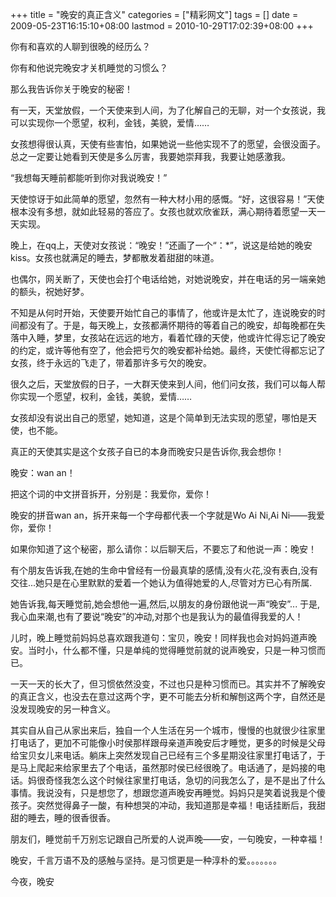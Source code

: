 +++
title = "晚安的真正含义"
categories = ["精彩网文"]
tags = []
date = 2009-05-23T16:15:10+08:00
lastmod = 2010-10-29T17:02:39+08:00
+++



 你有和喜欢的人聊到很晚的经历么？ 

 你有和他说完晚安才关机睡觉的习惯么？ 

那么我告诉你关于晚安的秘密！ 

有一天，天堂放假，一个天使来到人间，为了化解自己的无聊，对一个女孩说，我可以实现你一个愿望，权利，金钱，美貌，爱情…… 


女孩想得很认真，天使有些害怕，如果她说一些他实现不了的愿望，会很没面子。总之一定要让她看到天使是多么厉害，我要她崇拜我，我要让她感激我。 

“我想每天睡前都能听到你对我说晚安！” 

天使惊讶于如此简单的愿望，忽然有一种大材小用的感慨。“好，这很容易！”天使根本没有多想，就如此轻易的答应了。女孩也就欢欣雀跃，满心期待着愿望一天一天实现。 

晚上，在qq上，天使对女孩说：“晚安！”还画了一个“：*”，说这是给她的晚安kiss。女孩也就满足的睡去，梦都散发着甜甜的味道。 

也偶尔，网关断了，天使也会打个电话给她，对她说晚安，并在电话的另一端亲她的额头，祝她好梦。 

不知是从何时开始，天使要开始忙自己的事情了，他或许是太忙了，连说晚安的时间都没有了。于是，每天晚上，女孩都满怀期待的等着自己的晚安，却每晚都在失落中入睡，梦里，女孩站在远远的地方，看着忙碌的天使，他或许忙得忘记了晚安的约定，或许等他有空了，他会把亏欠的晚安都补给她。最终，天使忙得都忘记了女孩，终于永远的飞走了，带着那许多亏欠的晚安。 

很久之后，天堂放假的日子，一大群天使来到人间，他们问女孩，我们可以每人帮你实现一个愿望，权利，金钱，美貌，爱情…… 

女孩却没有说出自己的愿望，她知道，这是个简单到无法实现的愿望，哪怕是天使，也不能。 

真正的天使其实是这个女孩子自已的本身而晚安只是告诉你,我会想你！ 

晚安：wan an！ 

把这个词的中文拼音拆开，分别是：我爱你，爱你！  

晚安的拼音wan an，拆开来每一个字母都代表一个字就是Wo Ai Ni,Ai Ni——我爱你，爱你！ 

如果你知道了这个秘密，那么请你：以后聊天后，不要忘了和他说一声：晚安！ 

有个朋友告诉我,在她的生命中曾经有一份最真挚的感情,没有火花,没有表白,没有交往...她只是在心里默默的爱着一个她认为值得她爱的人,尽管对方已心有所属. 

她告诉我,每天睡觉前,她会想他一遍,然后,以朋友的身份跟他说一声“晚安”... 于是,我心血来潮,也有了要说“晚安”的冲动,对那个也是我认为的最值得我爱的人！ 

儿时，晚上睡觉前妈妈总喜欢跟我道句：宝贝，晚安！同样我也会对妈妈道声晚安。当时小，什么都不懂，只是单纯的觉得睡觉前就的说声晚安，只是一种习惯而已。 

一天一天的长大了，但习惯依然没变，不过也只是种习惯而已。其实并不了解晚安的真正含义，也没去在意过这两个字，更不可能去分析和解刨这两个字，自然还是没发现晚安的另一种含义。 

其实自从自己从家出来后，独自一个人生活在另一个城市，慢慢的也就很少往家里打电话了，更加不可能像小时侯那样跟母亲道声晚安后才睡觉，更多的时候是父母给宝贝女儿来电话。躺床上突然发现自己已经有三个多星期没往家里打电话了，于是马上爬起来给家里去了个电话，虽然那时侯已经很晚了。电话通了，是妈接的电话。妈很奇怪我怎么这个时候往家里打电话，急切的问我怎么了，是不是出了什么事情。我说没有，只是想您了，想跟您道声晚安再睡觉。妈妈只是笑着说我是个傻孩子。突然觉得鼻子一酸，有种想哭的冲动，我知道那是幸福！电话挂断后，我甜甜的睡去，睡的很香很香。 

朋友们，睡觉前千万别忘记跟自己所爱的人说声晚――安，一句晚安，一种幸福！ 

晚安，千言万语不及的感触与坚持。是习惯更是一种淳朴的爱。。。。。。。 

今夜，晚安 